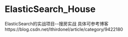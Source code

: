 # ElasticSearch_House
ElasticSearch的实战项目--搜房实战   具体可参考博客https://blog.csdn.net/lthirdonel/article/category/9422180
